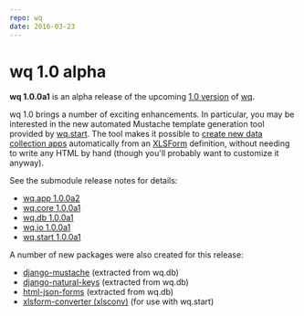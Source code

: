 ```yaml
---
repo: wq
date: 2016-03-23
---
```


# wq 1.0 alpha

**wq 1.0.0a1** is an alpha release of the upcoming [1.0 version](https://github.com/wq/wq/issues/22) of [wq](../index.md).

wq 1.0 brings a number of exciting enhancements.  In particular, you may be interested in the new automated Mustache template generation tool provided by [wq.start](./wq.start-1.0.0a1.md).  The tool makes it possible to [create new data collection apps](../overview/setup.md) automatically from an [XLSForm](https://github.com/wq/xlsform-converter) definition, without needing to write any HTML by hand (though you'll probably want to customize it anyway).

See the submodule release notes for details:
- [wq.app 1.0.0a2](./wq.app-1.0.0a2.md)
- [wq.core 1.0.0a1](./wq.core-1.0.0a1.md)
- [wq.db 1.0.0a1](./wq.db-1.0.0a1.md)
- [wq.io 1.0.0a1](./itertable-1.0.0a1.md)
- [wq.start 1.0.0a1](./wq.start-1.0.0a1.md)

A number of new packages were also created for this release:
- [django-mustache](https://github.com/wq/django-mustache) (extracted from wq.db)
- [django-natural-keys](https://github.com/wq/django-natural-keys) (extracted from wq.db)
- [html-json-forms](https://github.com/wq/html-json-forms) (extracted from wq.db)
- [xlsform-converter (xlsconv)](https://github.com/wq/xlsform-converter) (for use with wq.start)

